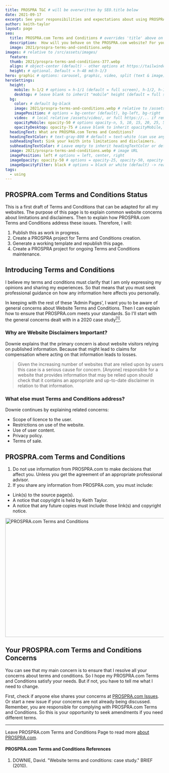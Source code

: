 ```yaml
---
title: PROSPRA T&C # will be overwritten by SEO.title below
date: 2021-09-17
excerpt: See your responsibilities and expectations about using PROSPRA.
author: keith-taylor
layout: page
seo:
  title: PROSPRA.com Terms and Conditions # overrides 'title' above on both Page and META
  description:  How will you behave on the PROSPRA.com website? For your responsibilities and expectations about using PROSPRA see these Terms and Conditions.
  image: 2021/prospra-terms-and-conditions.webp
images: # relative to /src/assets/images/
  feature:
  thumb: 2021/prospra-terms-and-conditions-377.webp
  align: # object-center (default) - other options at https://tailwindcss.com/docs/object-position
  height: # optional. Default = h-48 md:h-1/3
hero: graphic # options: carousel, graphic, video, split (text & image)
heroSettings:
  height:
    mobile: h-1/2 # options = h-1/1 (default = full screen), h-1/2, h-1/3, h-3/4, h-9/10, h-48 (12rem, 192px), h-56 (14rem, 224px), h-64 (16rem, 256px)
    desktop: # leave blank to inherit "mobile" height (default = full screen)
  bg:
    color: # default bg-black
    image: 2021/prospra-terms-and-conditions.webp # relative to /assets/images/
    imagePosition: # options = bg-center (default), bg-left, bg-right
    video:  # local relative /assets/video/, or full https://... if remote?
    opacityMobile: opacity-50 # options opacity-n, 5, 10, 15, 20, 25, 50, 75, 100 (default)
    opacityDesktop: opacity-75 # Leave blank to inherit opacityMobile, use same options as opacityMobile
  headingText: What are PROSPRA.com Terms and Conditions?
  headingTextColor: # text-gray-800 # default = text-white (can use any TailwindCSS text-[color]-[xxx])
  subheadingText: Sink your keith into limitations and disclaimers.
  subheadingTextColor: # Leave empty to inherit headingTextColor or default (text-white) or use any text-[color]-[xxx]
  image: 2021/prospra-terms-and-conditions.webp # image URL
  imagePosition: left # options = left, center, right
  imageOpacity: opacity-50 # options = opacity-25, opacity-50, opacity-75, opacity-100 (default)
  imageOpacityFilter: black # options = black or white (default) -> really depends on your background image
tags:
  - using
---
```

<h2 id="status">PROSPRA.com Terms and Conditions Status</h2>

This is a first draft of Terms and Conditions that can be adapted for all my websites. The purpose of this page is to explain common website concerns about limitations and disclaimers. Then to explain how PROSPRA.com Terms and Conditions address these issues. Therefore, I will: 
1. Publish this as work in progress.
2. Create a PROSPRA project for Terms and Conditions creation.
3. Generate a working template and republish this page.
4. Create a PROSPRA project for ongoing Terms and Conditions maintenance.

<h2 id="intro">Introducing Terms and Conditions</h2>

I believe my terms and conditions must clarify that I am only expressing my opinions and sharing my experiences. So that means that you must seek professional guidance on how any information here affects you personally.

In keeping with the rest of these 'Admin Pages', I want you to be aware of general concerns about Website Terms and Conditions. Then I can explain how to ensure that PROSPRA.com meets your standards. So I'll start with the general concerns dealt with in a 2020 case study<a href="#ref1"><sup>[1]</sup></a>.

<h3 id="disclaim">Why are Website Disclaimers Important?</h3>

Downie explains that the primary concern is about website visitors relying on published information. Because that might lead to claims for compensation where acting on that information leads to losses.
<blockquote cite="https://doi.org/10.17705/1jais.00281">Given the increasing number of websites that are relied upon by users this case is a serious cause for concern. [Anyone] responsible for a website that provides information that may be relied upon should check that it contains an appropriate and up-to-date disclaimer in relation to that information.</blockquote>

<h3 id="other">What else must Terms and Conditions address?</h3>

Downie continues by explaining related concerns:
- Scope of licence to the user.
- Restrictions on use of the website.
- Use of user content.
- Privacy policy.
- Terms of sale.

<h2 id="terms">PROSPRA.com Terms and Conditions</h2>

1. Do not use information from PROSPRA.com to make decisions that affect you. Unless you get the agreement of an appropriate professional advisor.
2. If you share any information from PROSPRA.com, you must include:
  - Link(s) to the source page(s).
  - A notice that copyright is held by Keith Taylor.
  - A notice that any future copies must include those link(s) and copyright notice.

<img src="/assets/images/2021/prospra-terms-and-conditions.webp" alt="PROSPRA.com Terms and Conditions" width="610" height="377">

<h2 id="next">Your PROSPRA.com Terms and Conditions Concerns</h2>

You can see that my main concern is to ensure that I resolve all your concerns about terms and conditions. So I hope my PROSPRA.com Terms and Conditions satisfy your needs. But if not, you have to tell me what I need to change.

First, check if anyone else shares your concerns at <a href="https://github.com/kct2020/prospra-11ty-11ta/issues">PROSPRA.com Issues</a>. Or start a new issue if your concerns are not already being discussed. Remember, you are responsible for complying with PROSPRA.com Terms and Conditions. So this is your opportunity to seek amendments if you need different terms.

<hr />

Leave PROSPRA.com Terms and Conditions Page to read more <a href="/about-prospra/about-prospra-com">about PROSPRA.com</a>.

<h4 id="refs">PROSPRA.com Terms and Conditions References</h4>
<ol>
	<li id="ref1">DOWNIE, David. "Website terms and conditions: case study." BRIEF (2010).</li>
</ol>
